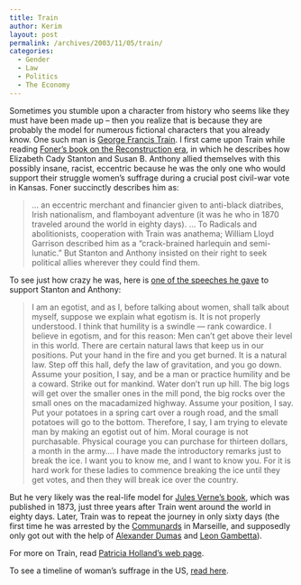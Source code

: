 ```yaml
---
title: Train
author: Kerim
layout: post
permalink: /archives/2003/11/05/train/
categories:
  - Gender
  - Law
  - Politics
  - The Economy
---
```

Sometimes you stumble upon a character from history who seems like they must have been made up &#8211; then you realize that is because they are probably the model for numerous fictional characters that you already know. One such man is <a href="http://www.lib.uiowa.edu/spec-coll/Bai/holland.htm" onclick="_gaq.push(['_trackEvent', 'outbound-article', 'http://www.lib.uiowa.edu/spec-coll/Bai/holland.htm', 'George Francis Train']);" >George Francis Train</a>. I first came upon Train while reading <a href="http://www.allbookstores.com/book/006091453X" onclick="_gaq.push(['_trackEvent', 'outbound-article', 'http://www.allbookstores.com/book/006091453X', 'Foner&#8217;s book on the Reconstruction era']);" >Foner&#8217;s book on the Reconstruction era</a>, in which he describes how Elizabeth Cady Stanton and Susan B. Anthony allied themselves with this possibly insane, racist, eccentric because he was the only one who would support their struggle women&#8217;s suffrage during a crucial post civil-war vote in Kansas. Foner succinctly describes him as:


>   &#8230; an eccentric merchant and financier given to anti-black diatribes, Irish nationalism, and flamboyant adventure (it was he who in 1870 traveled around the world in eighty days). &#8230; To Radicals and abolitionists, cooperation with Train was anathema; William Lloyd Garrison described him as a &#8220;crack-brained harlequin and semi-lunatic.&#8221; But Stanton and Anthony insisted on their right to seek political allies wherever they could find them.


To see just how crazy he was, here is <a href="http://www.lib.uiowa.edu/spec-coll/Bai/holland.htm" onclick="_gaq.push(['_trackEvent', 'outbound-article', 'http://www.lib.uiowa.edu/spec-coll/Bai/holland.htm', 'one of the speeches he gave']);" >one of the speeches he gave</a> to support Stanton and Anthony:


>   I am an egotist, and as I, before talking about women, shall talk about myself, suppose we explain what egotism is. It is not properly understood. I think that humility is a swindle &#8212; rank cowardice. I believe in egotism, and for this reason: Men can&#8217;t get above their level in this world. There are certain natural laws that keep us in our positions. Put your hand in the fire and you get burned. It is a natural law. Step off this hall, defy the law of gravitation, and you go down. Assume your position, I say, and be a man or practice humility and be a coward. Strike out for mankind. Water don&#8217;t run up hill. The big logs will get over the smaller ones in the mill pond, the big rocks over the small ones on the macadamized highway. Assume your position, I say. Put your potatoes in a spring cart over a rough road, and the small potatoes will go to the bottom. Therefore, I say, I am trying to elevate man by making an egotist out of him. Moral courage is not purchasable. Physical courage you can purchase for thirteen dollars, a month in the army&#8230;. I have made the introductory remarks just to break the ice. I want you to know me, and I want to know you. For it is hard work for these ladies to commence breaking the ice until they get votes, and then they will break ice over the country.


But he very likely was the real-life model for <a href="http://jv.gilead.org.il/pg/80day/" onclick="_gaq.push(['_trackEvent', 'outbound-article', 'http://jv.gilead.org.il/pg/80day/', 'Jules Verne&#8217;s book']);" >Jules Verne&#8217;s book</a>, which was published in 1873, just three years after Train went around the world in eighty days. Later, Train was to repeat the journey in only sixty days (the first time he was arrested by the <a href="http://en.wikipedia.org/wiki/Paris_Commune" onclick="_gaq.push(['_trackEvent', 'outbound-article', 'http://en.wikipedia.org/wiki/Paris_Commune', 'Communards']);" >Communards</a> in Marseille, and supposedly only got out with the help of <a href="http://www.cadytech.com/dumas/biographie.php" onclick="_gaq.push(['_trackEvent', 'outbound-article', 'http://www.cadytech.com/dumas/biographie.php', 'Alexander Dumas']);" >Alexander Dumas</a> and <a href="http://reference.allrefer.com/encyclopedia/G/Gambetta.html" onclick="_gaq.push(['_trackEvent', 'outbound-article', 'http://reference.allrefer.com/encyclopedia/G/Gambetta.html', 'Leon Gambetta']);" >Leon Gambetta</a>).

For more on Train, read <a href="http://www.lib.uiowa.edu/spec-coll/Bai/holland.htm" onclick="_gaq.push(['_trackEvent', 'outbound-article', 'http://www.lib.uiowa.edu/spec-coll/Bai/holland.htm', 'Patricia Holland&#8217;s web page']);" >Patricia Holland&#8217;s web page</a>.

To see a timeline of woman&#8217;s suffrage in the US, <a href="http://www.lwvabc.org/history.html" onclick="_gaq.push(['_trackEvent', 'outbound-article', 'http://www.lwvabc.org/history.html', 'read here']);" >read here</a>.

